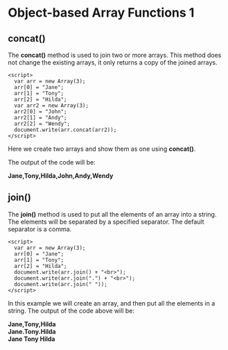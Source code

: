 
# Object-based Array Functions 1

## concat()

The **concat()** method is used to join two or more arrays. This method does not change the existing arrays, it only returns a 
copy of the joined arrays.

~~~
<script>
  var arr = new Array(3);
  arr[0] = "Jane";
  arr[1] = "Tony";
  arr[2] = "Hilda";
  var arr2 = new Array(3);
  arr2[0] = "John";
  arr2[1] = "Andy";
  arr2[2] = "Wendy";
  document.write(arr.concat(arr2));
</script>
~~~

Here we create two arrays and show them as one using **concat()**. 

The output of the code will be:

**Jane,Tony,Hilda,John,Andy,Wendy**

## join()

The **join()** method is used to put all the elements of an array into a string. The elements will be separated by a specified separator. The default separator is a comma.

~~~
<script>
  var arr = new Array(3);
  arr[0] = "Jane";
  arr[1] = "Tony";
  arr[2] = "Hilda";
  document.write(arr.join() + "<br>");
  document.write(arr.join(".") + "<br>");
  document.write(arr.join(" "));
</script>
~~~

In this example we will create an array, and then put all the elements in a string. The output of the code above will be:

**Jane,Tony,Hilda<br>
Jane.Tony.Hilda<br>
Jane Tony Hilda**
